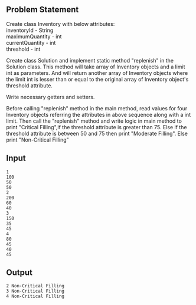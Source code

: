 ## Problem Statement

Create class Inventory with below attributes:\
inventoryId - String\
maximumQuantity - int\
currentQuantity - int\
threshold - int

Create class Solution and implement static method "replenish" in the Solution class.
This method will take array of Inventory objects and a limit int as parameters.
And will return another array of Inventory objects where the limit int is lesser than or equal to the original array of Inventory object's threshold attribute.

Write necessary getters and setters.

Before calling "replenish" method in the main method, read values for four Inventory objects referring the attributes in above sequence along with a int limit.
Then call the "replenish" method and write logic in main method to print "Critical Filling",if the threshold attribute is greater than 75. Else if the threshold attribute is between 50 and 75 then print "Moderate Filling". Else print "Non-Critical Filling"

## Input

    1
    100
    50
    50
    2
    200
    60
    40
    3
    150
    35
    45
    4
    80
    45
    40
    45

## Output

    2 Non-Critical Filling
    3 Non-Critical Filling
    4 Non-Critical Filling
